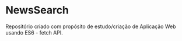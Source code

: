 # NewsSearch

Repositório criado com propósito de estudo/criação de Aplicação Web usando ES6 - fetch API.


